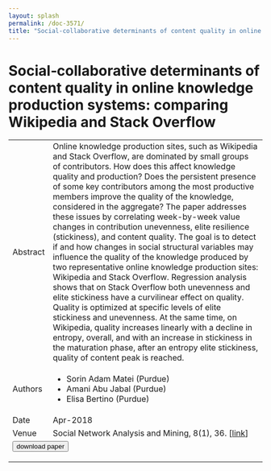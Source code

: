 ```yaml
---
layout: splash
permalink: /doc-3571/
title: "Social‑collaborative determinants of content quality in online knowledge production systems: comparing Wikipedia and Stack Overflow"
---
```


# Social‑collaborative determinants of content quality in online knowledge production systems: comparing Wikipedia and Stack Overflow

<table>
    <tbody>
    <tr>
        <td>Abstract</td>
        <td>Online knowledge production sites, such as Wikipedia and Stack Overflow, are dominated by small groups of contributors. How does this affect knowledge quality and production? Does the persistent presence of some key contributors among the most productive members improve the quality of the knowledge, considered in the aggregate? The paper addresses these issues by correlating week-by-week value changes in contribution unevenness, elite resilience (stickiness), and content quality. The goal is to detect if and how changes in social structural variables may influence the quality of the knowledge produced by two representative online knowledge production sites: Wikipedia and Stack Overflow. Regression analysis shows that on Stack Overflow both unevenness and elite stickiness have a curvilinear effect on quality. Quality is optimized at specific levels of elite stickiness and unevenness. At the same time, on Wikipedia, quality increases linearly with a decline in entropy, overall, and with an increase in stickiness in the maturation phase, after an entropy elite stickiness, quality of content peak is reached.</td>
    </tr>
    <tr>
        <td>Authors</td>
        <td>
            <ul>
                <li>Sorin Adam Matei (Purdue)</li>
                <li>Amani Abu Jabal (Purdue)</li>
                <li>Elisa Bertino (Purdue)</li>
            </ul>
        </td>
    </tr>
    <tr>
        <td>Date</td>
        <td>Apr-2018</td>
    </tr>
    <tr>
        <td>Venue</td>
        <td>Social Network Analysis and Mining, 8(1), 36. [<a href="https://link.springer.com/article/10.1007/s13278-018-0512-3">link</a>]</td>
    </tr>
        <tr>
            <td colspan="2">
                <form method="get" action="https://link.springer.com/article/10.1007/s13278-018-0512-3">
                    <button type="submit">download paper</button>
                </form>
            </td>
        </tr>
    </tbody>
</table>
